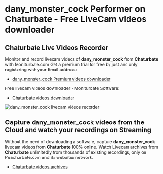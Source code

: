 # dany_monster_cock Performer on Chaturbate - Free LiveCam videos downloader

## Chaturbate Live Videos Recorder

Monitor and record livecam videos of **dany_monster_cock** from **Chaturbate** with Moniturbate.com
Get a premium trial for free by just and only registering with your Email address:
* [dany_monster_cock Premium videos downloader](https://moniturbate.com/request-demo-licence-key.html)

Free livecam videos downloader - Moniturbate Software:
* [Chaturbate videos downloader](https://moniturbate.com/moniturbate-download-software.html)

![dany_monster_cock livecam videos recorder](https://peachurnet.com/templates/moniturbate-software.png)


## Capture dany_monster_cock videos from the Cloud and watch your recordings on Streaming

Without the need of downloading a software, capture **dany_monster_cock** livecam videos from **Chaturbate** 100% online.
Watch Livecam archives from **Chaturbate** unlimitedly from thousands of existing recordings, only on Peachurbate.com and its websites network:
* [Chaturbate videos archives](https://peachurnet.com/)